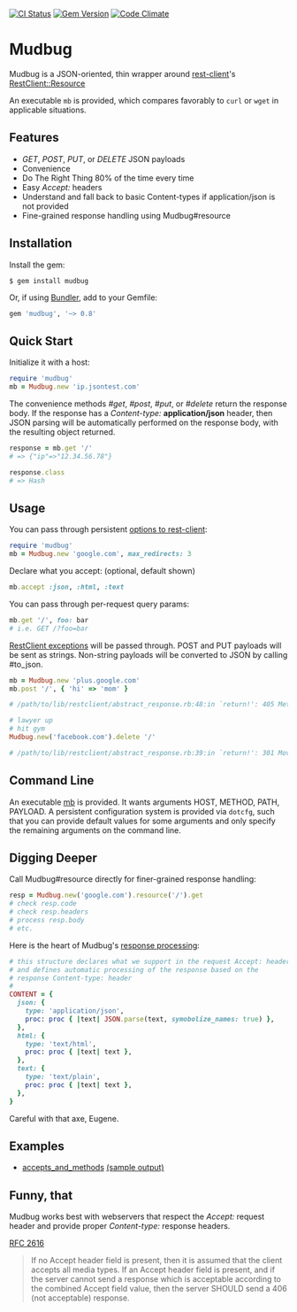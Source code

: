 [![CI Status](https://github.com/rickhull/mudbug/actions/workflows/ci.yaml/badge.svg)](https://github.com/rickhull/mudbug/actions/workflows/ci.yaml)
[![Gem Version](https://badge.fury.io/rb/mudbug.svg)](http://badge.fury.io/rb/mudbug)
[![Code Climate](https://codeclimate.com/github/rickhull/mudbug/badges/gpa.svg)](https://codeclimate.com/github/rickhull/mudbug)

Mudbug
=======
Mudbug is a JSON-oriented, thin wrapper around [rest-client](https://github.com/rest-client/rest-client)'s [RestClient::Resource](https://github.com/rest-client/rest-client#usage-activeresource-style)

An executable `mb` is provided, which compares favorably to `curl` or `wget` in applicable situations.

Features
--------
* *GET*, *POST*, *PUT*, or *DELETE* JSON payloads
* Convenience
* Do The Right Thing 80% of the time every time
* Easy *Accept:* headers
* Understand and fall back to basic Content-types if application/json is not provided
* Fine-grained response handling using Mudbug#resource

Installation
------------
Install the gem:
```
$ gem install mudbug
```
Or, if using [Bundler](http://bundler.io/), add to your Gemfile:
```ruby
gem 'mudbug', '~> 0.8'
```

Quick Start
-----------
Initialize it with a host:

```ruby
require 'mudbug'
mb = Mudbug.new 'ip.jsontest.com'
```

The convenience methods *#get*, *#post*, *#put*, or *#delete* return the response body.  If the response has a *Content-type:* **application/json** header, then JSON parsing will be automatically performed on the response body, with the resulting object returned.

```ruby
response = mb.get '/'
# => {"ip"=>"12.34.56.78"}

response.class
# => Hash
```

Usage
-----
You can pass through persistent [options to rest-client](https://github.com/rest-client/rest-client/blob/master/lib/restclient/request.rb):

```ruby
require 'mudbug'
mb = Mudbug.new 'google.com', max_redirects: 3
```

Declare what you accept: (optional, default shown)

```ruby
mb.accept :json, :html, :text
```

You can pass through per-request query params:

```ruby
mb.get '/', foo: bar
# i.e. GET /?foo=bar
```

[RestClient exceptions](https://github.com/rest-client/rest-client/blob/master/lib/restclient/exceptions.rb) will be passed through.  POST and PUT payloads will be sent as strings.  Non-string payloads will be converted to JSON by calling #to_json.

```ruby
mb = Mudbug.new 'plus.google.com'
mb.post '/', { 'hi' => 'mom' }

# /path/to/lib/restclient/abstract_response.rb:48:in `return!': 405 Method Not Allowed (RestClient::MethodNotAllowed)

# lawyer up
# hit gym
Mudbug.new('facebook.com').delete '/'

# /path/to/lib/restclient/abstract_response.rb:39:in `return!': 301 Moved Permanently (RestClient::MovedPermanently)
```

Command Line
------------
An executable [mb](https://github.com/rickhull/mudbug/blob/master/bin/mb) is provided.  It wants arguments HOST, METHOD, PATH, PAYLOAD.  A persistent configuration system is provided via `dotcfg`, such that you can provide default values for some arguments and only specify the remaining arguments on the command line.

Digging Deeper
--------------
Call Mudbug#resource directly for finer-grained response handling:

```ruby
resp = Mudbug.new('google.com').resource('/').get
# check resp.code
# check resp.headers
# process resp.body
# etc.
```

Here is the heart of Mudbug's [response processing](https://github.com/rickhull/mudbug/blob/master/lib/mudbug.rb#L51):

```ruby
# this structure declares what we support in the request Accept: header
# and defines automatic processing of the response based on the
# response Content-type: header
#
CONTENT = {
  json: {
    type: 'application/json',
    proc: proc { |text| JSON.parse(text, symobolize_names: true) },
  },
  html: {
    type: 'text/html',
    proc: proc { |text| text },
  },
  text: {
    type: 'text/plain',
    proc: proc { |text| text },
  },
}
```

Careful with that axe, Eugene.

Examples
--------
* [accepts_and_methods](https://github.com/rickhull/mudbug/blob/master/examples/accepts_and_methods.rb) [(sample output)](https://github.com/rickhull/mudbug/blob/master/examples/accepts_and_methods.txt)

Funny, that
-----------
Mudbug works best with webservers that respect the *Accept:* request header and provide proper *Content-type:* response headers.

[RFC 2616](http://www.w3.org/Protocols/rfc2616/rfc2616-sec14.html)

> If no Accept header field is present, then it is assumed that the client accepts all media types. If an Accept header field is present, and if the server cannot send a response which is acceptable according to the combined Accept field value, then the server SHOULD send a 406 (not acceptable) response.
